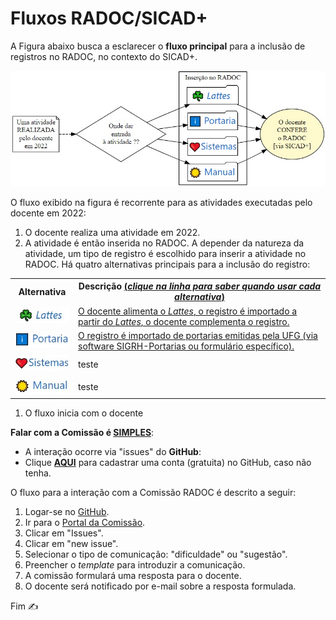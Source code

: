 # Fluxos RADOC/SICAD+

A Figura abaixo busca a esclarecer o **fluxo principal** para a inclusão de registros no RADOC, no contexto do SICAD+.

<img src="../media/fluxo-principal.jpg" width="650">

O fluxo exibido na figura é recorrente para as atividades executadas pelo docente em 2022:
1. O docente realiza uma atividade em 2022.
1. A atividade é então inserida no RADOC. A depender da natureza da atividade, um tipo de registro é escolhido para inserir a atividade no RADOC. Há quatro alternativas principais para a inclusão do registro:


<table>
<tr>
<th>Alternativa</th>
  <th>Descrição <u>(<i>clique na linha para saber quando usar cada alternativa</i>)</u></th>
</tr>
<tr>
<td> <img src="../media/icon-lattes.jpg" width=100> </td>
  <td><a href="./lattes.md">O docente alimenta o <i>Lattes</i>, o registro é importado a partir do <i>Lattes</i>, o docente complementa o registro.</a></td>
</tr>
<tr>
<td> <img src="../media/icon-portaria.jpg" width=100> </td>
<td><a href="./lattes.md">O registro é importado de portarias emitidas pela UFG (via software SIGRH-Portarias ou formulário específico).</a></td>
</tr>
<tr>
<td> <img src="../media/icon-sistemas.jpg" width=100> </td>
<td> teste </td>
</tr>
<tr>
<td> <img src="../media/icon-manual.jpg" width=100> </td>
<td> teste </td>
</tr>
</table>

1. O fluxo inicia com o docente 

**Falar com a Comissão é <ins>SIMPLES</ins>**:
- A interação ocorre via "issues" do **GitHub**:
- Clique [**AQUI**](https://github.com/signup) para cadastrar uma conta (gratuita) no GitHub, caso não tenha.

O fluxo para a interação com a Comissão RADOC é descrito a seguir:
1. Logar-se no [GitHub](https://www.github.com/login).
2. Ir para o [Portal da Comissão](https://github.com/inf-ufg-br/radoc-2022).
3. Clicar em "Issues".
4. Clicar em "new issue".
5. Selecionar o tipo de comunicação: "dificuldade" ou "sugestão".
6. Preencher o _template_ para introduzir a comunicação.
7. A comissão formulará uma resposta para o docente.
8. O docente será notificado por e-mail sobre a resposta formulada.

Fim &#9997;
